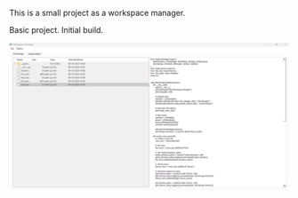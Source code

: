 This is a small project as a workspace manager. 

Basic project. Initial build. 

![img.png](img.png)